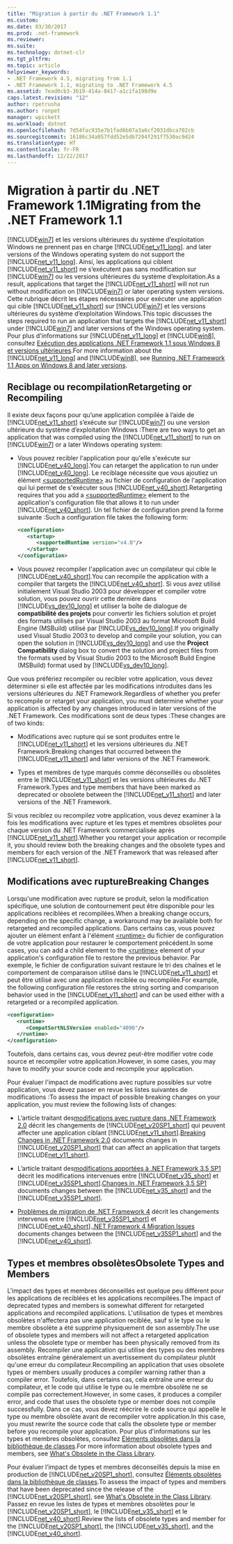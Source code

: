 ```yaml
---
title: "Migration à partir du .NET Framework 1.1"
ms.custom: 
ms.date: 03/30/2017
ms.prod: .net-framework
ms.reviewer: 
ms.suite: 
ms.technology: dotnet-clr
ms.tgt_pltfrm: 
ms.topic: article
helpviewer_keywords:
- .NET Framework 4.5, migrating from 1.1
- .NET Framework 1.1, migrating to .NET Framework 4.5
ms.assetid: 7ead0cb3-3b19-414a-8417-a1c1fa198d9e
caps.latest.revision: "12"
author: rpetrusha
ms.author: ronpet
manager: wpickett
ms.workload: dotnet
ms.openlocfilehash: 7d54fac935e7b1fad6b07a3a6cf2031dbca702cb
ms.sourcegitcommit: 16186c34a957fdd52e5db7294f291f7530ac9d24
ms.translationtype: HT
ms.contentlocale: fr-FR
ms.lasthandoff: 12/22/2017
---
```

# <a name="migrating-from-the-net-framework-11"></a><span data-ttu-id="7cbac-102">Migration à partir du .NET Framework 1.1</span><span class="sxs-lookup"><span data-stu-id="7cbac-102">Migrating from the .NET Framework 1.1</span></span>
[!INCLUDE[win7](../../../includes/win7-md.md)]<span data-ttu-id="7cbac-103"> et les versions ultérieures du système d’exploitation Windows ne prennent pas en charge [!INCLUDE[net_v11_long](../../../includes/net-v11-long-md.md)].</span><span class="sxs-lookup"><span data-stu-id="7cbac-103"> and later versions of the Windows operating system do not support the [!INCLUDE[net_v11_long](../../../includes/net-v11-long-md.md)].</span></span> <span data-ttu-id="7cbac-104">Ainsi, les applications qui ciblent [!INCLUDE[net_v11_short](../../../includes/net-v11-short-md.md)] ne s’exécutent pas sans modification sur [!INCLUDE[win7](../../../includes/win7-md.md)] ou les versions ultérieures du système d’exploitation.</span><span class="sxs-lookup"><span data-stu-id="7cbac-104">As a result, applications that target the [!INCLUDE[net_v11_short](../../../includes/net-v11-short-md.md)] will not run without modification on [!INCLUDE[win7](../../../includes/win7-md.md)] or later operating system versions.</span></span> <span data-ttu-id="7cbac-105">Cette rubrique décrit les étapes nécessaires pour exécuter une application qui cible [!INCLUDE[net_v11_short](../../../includes/net-v11-short-md.md)] sur [!INCLUDE[win7](../../../includes/win7-md.md)] et les versions ultérieures du système d’exploitation Windows.</span><span class="sxs-lookup"><span data-stu-id="7cbac-105">This topic discusses the steps required to run an application that targets the [!INCLUDE[net_v11_short](../../../includes/net-v11-short-md.md)] under [!INCLUDE[win7](../../../includes/win7-md.md)] and later versions of the Windows operating system.</span></span> <span data-ttu-id="7cbac-106">Pour plus d'informations sur [!INCLUDE[net_v11_long](../../../includes/net-v11-long-md.md)] et [!INCLUDE[win8](../../../includes/win8-md.md)], consultez [Exécution des applications .NET Framework 1.1 sous Windows 8 et versions ultérieures](../../../docs/framework/install/run-net-framework-1-1-apps.md).</span><span class="sxs-lookup"><span data-stu-id="7cbac-106">For more information about the [!INCLUDE[net_v11_long](../../../includes/net-v11-long-md.md)] and [!INCLUDE[win8](../../../includes/win8-md.md)], see [Running .NET Framework 1.1 Apps on Windows 8 and later versions](../../../docs/framework/install/run-net-framework-1-1-apps.md).</span></span>  
  
## <a name="retargeting-or-recompiling"></a><span data-ttu-id="7cbac-107">Reciblage ou recompilation</span><span class="sxs-lookup"><span data-stu-id="7cbac-107">Retargeting or Recompiling</span></span>  
 <span data-ttu-id="7cbac-108">Il existe deux façons pour qu’une application compilée à l’aide de [!INCLUDE[net_v11_short](../../../includes/net-v11-short-md.md)] s’exécute sur [!INCLUDE[win7](../../../includes/win7-md.md)] ou une version ultérieure du système d’exploitation Windows :</span><span class="sxs-lookup"><span data-stu-id="7cbac-108">There are two ways to get an application that was compiled using the [!INCLUDE[net_v11_short](../../../includes/net-v11-short-md.md)] to run on [!INCLUDE[win7](../../../includes/win7-md.md)] or a later Windows operating system:</span></span>  
  
-   <span data-ttu-id="7cbac-109">Vous pouvez recibler l'application pour qu'elle s'exécute sur [!INCLUDE[net_v40_long](../../../includes/net-v40-long-md.md)].</span><span class="sxs-lookup"><span data-stu-id="7cbac-109">You can retarget the application to run under [!INCLUDE[net_v40_long](../../../includes/net-v40-long-md.md)].</span></span> <span data-ttu-id="7cbac-110">Le reciblage nécessite que vous ajoutiez un élément [\<supportedRuntime>](../../../docs/framework/configure-apps/file-schema/startup/supportedruntime-element.md) au fichier de configuration de l'application qui lui permet de s'exécuter sous [!INCLUDE[net_v40_short](../../../includes/net-v40-short-md.md)].</span><span class="sxs-lookup"><span data-stu-id="7cbac-110">Retargeting requires that you add a [\<supportedRuntime>](../../../docs/framework/configure-apps/file-schema/startup/supportedruntime-element.md) element to the application's configuration file that allows it to run under [!INCLUDE[net_v40_short](../../../includes/net-v40-short-md.md)].</span></span> <span data-ttu-id="7cbac-111">Un tel fichier de configuration prend la forme suivante :</span><span class="sxs-lookup"><span data-stu-id="7cbac-111">Such a configuration file takes the following form:</span></span>  
  
    ```xml  
    <configuration>   
       <startup>  
          <supportedRuntime version="v4.0"/>  
       </startup>  
    </configuration>  
    ```  
  
-   <span data-ttu-id="7cbac-112">Vous pouvez recompiler l'application avec un compilateur qui cible le [!INCLUDE[net_v40_short](../../../includes/net-v40-short-md.md)].</span><span class="sxs-lookup"><span data-stu-id="7cbac-112">You can recompile the application with a compiler that targets the [!INCLUDE[net_v40_short](../../../includes/net-v40-short-md.md)].</span></span> <span data-ttu-id="7cbac-113">Si vous avez utilisé initialement Visual Studio 2003 pour développer et compiler votre solution, vous pouvez ouvrir cette dernière dans [!INCLUDE[vs_dev10_long](../../../includes/vs-dev10-long-md.md)] et utiliser la boîte de dialogue de **compatibilité des projets** pour convertir les fichiers solution et projet des formats utilisés par Visual Studio 2003 au format Microsoft Build Engine (MSBuild) utilisé par [!INCLUDE[vs_dev10_long](../../../includes/vs-dev10-long-md.md)].</span><span class="sxs-lookup"><span data-stu-id="7cbac-113">If you originally used Visual Studio 2003 to develop and compile your solution, you can open the solution in [!INCLUDE[vs_dev10_long](../../../includes/vs-dev10-long-md.md)] and use the **Project Compatibility** dialog box to convert the solution and project files from the formats used by Visual Studio 2003 to the Microsoft Build Engine (MSBuild) format used by [!INCLUDE[vs_dev10_long](../../../includes/vs-dev10-long-md.md)].</span></span>  
  
 <span data-ttu-id="7cbac-114">Que vous préfériez recompiler ou recibler votre application, vous devez déterminer si elle est affectée par les modifications introduites dans les versions ultérieures du .NET Framework.</span><span class="sxs-lookup"><span data-stu-id="7cbac-114">Regardless of whether you prefer to recompile or retarget your application, you must determine whether your application is affected by any changes introduced in later versions of the .NET Framework.</span></span> <span data-ttu-id="7cbac-115">Ces modifications sont de deux types :</span><span class="sxs-lookup"><span data-stu-id="7cbac-115">These changes are of two kinds:</span></span>  
  
-   <span data-ttu-id="7cbac-116">Modifications avec rupture qui se sont produites entre le [!INCLUDE[net_v11_short](../../../includes/net-v11-short-md.md)] et les versions ultérieures du .NET Framework.</span><span class="sxs-lookup"><span data-stu-id="7cbac-116">Breaking changes that occurred between the [!INCLUDE[net_v11_short](../../../includes/net-v11-short-md.md)] and later versions of the .NET Framework.</span></span>  
  
-   <span data-ttu-id="7cbac-117">Types et membres de type marqués comme déconseillés ou obsolètes entre le [!INCLUDE[net_v11_short](../../../includes/net-v11-short-md.md)] et les versions ultérieures du .NET Framework.</span><span class="sxs-lookup"><span data-stu-id="7cbac-117">Types and type members that have been marked as deprecated or obsolete between the [!INCLUDE[net_v11_short](../../../includes/net-v11-short-md.md)] and later versions of the .NET Framework.</span></span>  
  
 <span data-ttu-id="7cbac-118">Si vous reciblez ou recompilez votre application, vous devez examiner à la fois les modifications avec rupture et les types et membres obsolètes pour chaque version du .NET Framework commercialisée après [!INCLUDE[net_v11_short](../../../includes/net-v11-short-md.md)].</span><span class="sxs-lookup"><span data-stu-id="7cbac-118">Whether you retarget your application or recompile it, you should review both the breaking changes and the obsolete types and members for each version of the .NET Framework that was released after [!INCLUDE[net_v11_short](../../../includes/net-v11-short-md.md)].</span></span>  
  
## <a name="breaking-changes"></a><span data-ttu-id="7cbac-119">Modifications avec rupture</span><span class="sxs-lookup"><span data-stu-id="7cbac-119">Breaking Changes</span></span>  
 <span data-ttu-id="7cbac-120">Lorsqu'une modification avec rupture se produit, selon la modification spécifique, une solution de contournement peut être disponible pour les applications reciblées et recompilées.</span><span class="sxs-lookup"><span data-stu-id="7cbac-120">When a breaking change occurs, depending on the specific change, a workaround may be available both for retargeted and recompiled applications.</span></span> <span data-ttu-id="7cbac-121">Dans certains cas, vous pouvez ajouter un élément enfant à l'élément [\<runtime>](../../../docs/framework/configure-apps/file-schema/startup/supportedruntime-element.md) du fichier de configuration de votre application pour restaurer le comportement précédent.</span><span class="sxs-lookup"><span data-stu-id="7cbac-121">In some cases, you can add a child element to the [\<runtime>](../../../docs/framework/configure-apps/file-schema/startup/supportedruntime-element.md) element of your application's configuration file to restore the previous behavior.</span></span> <span data-ttu-id="7cbac-122">Par exemple, le fichier de configuration suivant restaure le tri des chaînes et le comportement de comparaison utilisé dans le [!INCLUDE[net_v11_short](../../../includes/net-v11-short-md.md)] et peut être utilisé avec une application reciblée ou recompilée.</span><span class="sxs-lookup"><span data-stu-id="7cbac-122">For example, the following configuration file restores the string sorting and comparison behavior used in the [!INCLUDE[net_v11_short](../../../includes/net-v11-short-md.md)] and can be used either with a retargeted or a recompiled application.</span></span>  
  
```xml  
<configuration>  
   <runtime>  
      <CompatSortNLSVersion enabled="4096"/>  
   </runtime>  
</configuration>  
```  
  
 <span data-ttu-id="7cbac-123">Toutefois, dans certains cas, vous devrez peut-être modifier votre code source et recompiler votre application.</span><span class="sxs-lookup"><span data-stu-id="7cbac-123">However, in some cases, you may have to modify your source code and recompile your application.</span></span>  
  
 <span data-ttu-id="7cbac-124">Pour évaluer l'impact de modifications avec rupture possibles sur votre application, vous devez passer en revue les listes suivantes de modifications :</span><span class="sxs-lookup"><span data-stu-id="7cbac-124">To assess the impact of possible breaking changes on your application, you must review the following lists of changes:</span></span>  
  
-   <span data-ttu-id="7cbac-125">L’article traitant des[modifications avec rupture dans .NET Framework 2.0](http://go.microsoft.com/fwlink/?LinkId=125263) décrit les changements de [!INCLUDE[net_v20SP1_short](../../../includes/net-v20sp1-short-md.md)] qui peuvent affecter une application ciblant [!INCLUDE[net_v11_short](../../../includes/net-v11-short-md.md)].</span><span class="sxs-lookup"><span data-stu-id="7cbac-125">[Breaking Changes in .NET Framework 2.0](http://go.microsoft.com/fwlink/?LinkId=125263) documents changes in [!INCLUDE[net_v20SP1_short](../../../includes/net-v20sp1-short-md.md)] that can affect an application that targets [!INCLUDE[net_v11_short](../../../includes/net-v11-short-md.md)].</span></span>  
  
-   <span data-ttu-id="7cbac-126">L’article traitant des[modifications apportées à .NET Framework 3.5 SP1](http://go.microsoft.com/fwlink/?LinkID=186989) décrit les modifications intervenues entre [!INCLUDE[net_v35_short](../../../includes/net-v35-short-md.md)] et [!INCLUDE[net_v35SP1_short](../../../includes/net-v35sp1-short-md.md)].</span><span class="sxs-lookup"><span data-stu-id="7cbac-126">[Changes in .NET Framework 3.5 SP1](http://go.microsoft.com/fwlink/?LinkID=186989) documents changes between the [!INCLUDE[net_v35_short](../../../includes/net-v35-short-md.md)] and the [!INCLUDE[net_v35SP1_short](../../../includes/net-v35sp1-short-md.md)].</span></span>  
  
-   <span data-ttu-id="7cbac-127">[Problèmes de migration de .NET Framework 4](../../../docs/framework/migration-guide/net-framework-4-migration-issues.md) décrit les changements intervenus entre [!INCLUDE[net_v35SP1_short](../../../includes/net-v35sp1-short-md.md)] et [!INCLUDE[net_v40_short](../../../includes/net-v40-short-md.md)].</span><span class="sxs-lookup"><span data-stu-id="7cbac-127">[.NET Framework 4 Migration Issues](../../../docs/framework/migration-guide/net-framework-4-migration-issues.md) documents changes between the [!INCLUDE[net_v35SP1_short](../../../includes/net-v35sp1-short-md.md)] and the [!INCLUDE[net_v40_short](../../../includes/net-v40-short-md.md)].</span></span>  
  
## <a name="obsolete-types-and-members"></a><span data-ttu-id="7cbac-128">Types et membres obsolètes</span><span class="sxs-lookup"><span data-stu-id="7cbac-128">Obsolete Types and Members</span></span>  
 <span data-ttu-id="7cbac-129">L'impact des types et membres déconseillés est quelque peu différent pour les applications de reciblées et les applications recompilées.</span><span class="sxs-lookup"><span data-stu-id="7cbac-129">The impact of deprecated types and members is somewhat different for retargeted applications and recompiled applications.</span></span> <span data-ttu-id="7cbac-130">L'utilisation de types et membres obsolètes n'affectera pas une application reciblée, sauf si le type ou le membre obsolète a été supprimé physiquement de son assembly.</span><span class="sxs-lookup"><span data-stu-id="7cbac-130">The use of obsolete types and members will not affect a retargeted application unless the obsolete type or member has been physically removed from its assembly.</span></span> <span data-ttu-id="7cbac-131">Recompiler une application qui utilise des types ou des membres obsolètes entraîne généralement un avertissement du compilateur plutôt qu'une erreur du compilateur.</span><span class="sxs-lookup"><span data-stu-id="7cbac-131">Recompiling an application that uses obsolete types or members usually produces a compiler warning rather than a compiler error.</span></span> <span data-ttu-id="7cbac-132">Toutefois, dans certains cas, cela entraîne une erreur du compilateur, et le code qui utilise le type ou le membre obsolète ne se compile pas correctement.</span><span class="sxs-lookup"><span data-stu-id="7cbac-132">However, in some cases, it produces a compiler error, and code that uses the obsolete type or member does not compile successfully.</span></span> <span data-ttu-id="7cbac-133">Dans ce cas, vous devez réécrire le code source qui appelle le type ou membre obsolète avant de recompiler votre application.</span><span class="sxs-lookup"><span data-stu-id="7cbac-133">In this case, you must rewrite the source code that calls the obsolete type or member before you recompile your application.</span></span> <span data-ttu-id="7cbac-134">Pour plus d'informations sur les types et membres obsolètes, consultez [Éléments obsolètes dans la bibliothèque de classes](../../../docs/framework/whats-new/whats-obsolete.md).</span><span class="sxs-lookup"><span data-stu-id="7cbac-134">For more information about obsolete types and members, see [What's Obsolete in the Class Library](../../../docs/framework/whats-new/whats-obsolete.md).</span></span>  
  
 <span data-ttu-id="7cbac-135">Pour évaluer l’impact de types et membres déconseillés depuis la mise en production de [!INCLUDE[net_v20SP1_short](../../../includes/net-v20sp1-short-md.md)], consultez [Éléments obsolètes dans la bibliothèque de classes](../../../docs/framework/whats-new/whats-obsolete.md).</span><span class="sxs-lookup"><span data-stu-id="7cbac-135">To assess the impact of types and members that have been deprecated since the release of the [!INCLUDE[net_v20SP1_short](../../../includes/net-v20sp1-short-md.md)], see [What's Obsolete in the Class Library](../../../docs/framework/whats-new/whats-obsolete.md).</span></span> <span data-ttu-id="7cbac-136">Passez en revue les listes de types et membres obsolètes pour le [!INCLUDE[net_v20SP1_short](../../../includes/net-v20sp1-short-md.md)], le [!INCLUDE[net_v35_short](../../../includes/net-v35-short-md.md)] et le [!INCLUDE[net_v40_short](../../../includes/net-v40-short-md.md)].</span><span class="sxs-lookup"><span data-stu-id="7cbac-136">Review the lists of obsolete types and member for the [!INCLUDE[net_v20SP1_short](../../../includes/net-v20sp1-short-md.md)], the [!INCLUDE[net_v35_short](../../../includes/net-v35-short-md.md)], and the [!INCLUDE[net_v40_short](../../../includes/net-v40-short-md.md)].</span></span>
